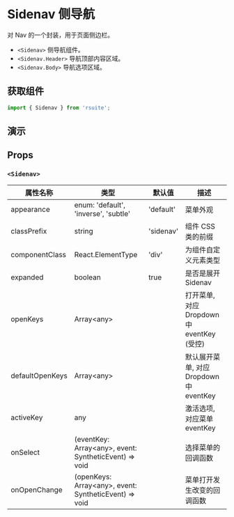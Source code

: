 # Sidenav 侧导航

对 Nav 的一个封装，用于页面侧边栏。

* `<Sidenav>` 侧导航组件。
* `<Sidenav.Header>` 导航顶部内容区域。
* `<Sidenav.Body>` 导航选项区域。

## 获取组件

```js
import { Sidenav } from 'rsuite';
```

## 演示

<!--{demo}-->

## Props

### `<Sidenav>`

| 属性名称        | 类型                                                        | 默认值    | 描述                                       |
| --------------- | ----------------------------------------------------------- | --------- | ------------------------------------------ |
| appearance      | enum: 'default', 'inverse', 'subtle'                        | 'default' | 菜单外观                                   |
| classPrefix     | string                                                      | 'sidenav' | 组件 CSS 类的前缀                          |
| componentClass  | React.ElementType                                           | 'div'     | 为组件自定义元素类型                       |
| expanded        | boolean                                                     | true      | 是否是展开 Sidenav                         |
| openKeys        | Array&lt;any&gt;                                            |           | 打开菜单, 对应 Dropdown 中 eventKey (受控) |
| defaultOpenKeys | Array&lt;any&gt;                                            |           | 默认展开菜单, 对应 Dropdown 中 eventKey    |
| activeKey       | any                                                         |           | 激活选项, 对应菜单 eventKey                |
| onSelect        | (eventKey: Array&lt;any&gt;, event: SyntheticEvent) => void |           | 选择菜单的回调函数                         |
| onOpenChange    | (openKeys: Array&lt;any&gt;, event: SyntheticEvent) => void |           | 菜单打开发生改变的回调函数                 |
